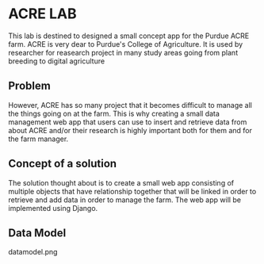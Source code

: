 # ACRE LAB #

This lab is destined to designed a small concept app for the Purdue ACRE farm. 
ACRE is very dear to Purdue's College of Agriculture. It is used by researcher for reasearch project 
in many study areas going from plant breeding to digital agriculture


## Problem ##

However, ACRE has so many project that it becomes difficult to manage all the things going on at the farm. This is why creating a small data management web app that users can use to insert and retrieve data from about ACRE and/or
their research is highly important both for them and for the farm manager.

## Concept of a solution ## 

The solution thought about is to create a small web app consisting of multiple objects that have relationship together that will be linked in order to retrieve and add data in order to manage the farm. The web app will be implemented using Django.

## Data Model ##
datamodel.png
